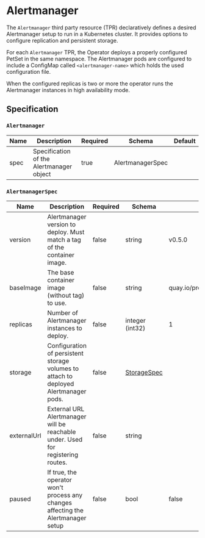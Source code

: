 # Alertmanager

The `Alertmanager` third party resource (TPR) declaratively defines a desired Alertmanager setup to run in a Kubernetes cluster. It provides options to configure replication and persistent storage.

For each `Alertmanager` TPR, the Operator deploys a properly configured PetSet in the same namespace. The Alertmanager pods are configured to include a ConfigMap called `<alertmanager-name>` which holds the used configuration file.

When the configured replicas is two or more the operator runs the Alertmanager instances in high availability mode.

## Specification

### `Alertmanager`

| Name | Description | Required | Schema | Default |
| ---- | ----------- | -------- | ------ | ------- |
| spec | Specification of the Alertmanager object | true | AlertmanagerSpec | |

### `AlertmanagerSpec`

| Name | Description | Required | Schema | Default |
| ---- | ----------- | -------- | ------ | ------- |
| version | Alertmanager version to deploy. Must match a tag of the container image. | false | string | v0.5.0 |
| baseImage | The base container image (without tag) to use. | false | string | quay.io/prometheus/alertmanager |
| replicas | Number of Alertmanager instances to deploy. | false | integer (int32) | 1 |
| storage | Configuration of persistent storage volumes to attach to deployed Alertmanager pods. | false | [StorageSpec](prometheus.md#storagespec) |  |
| externalUrl | External URL Alertmanager will be reachable under. Used for registering routes. | false | string |  |
| paused | If true, the operator won't process any changes affecting the Alertmanager setup | false | bool | false |

